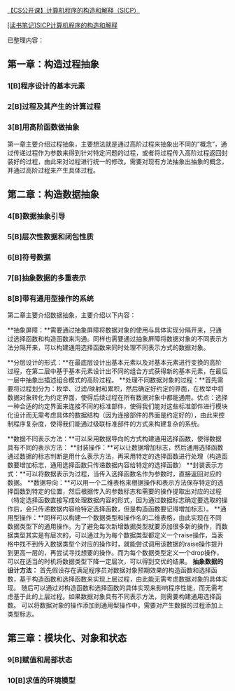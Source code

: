 
[【CS公开课】计算机程序的构造和解释（SICP）](https://www.bilibili.com/video/BV1Xx41117tr/)

[[读书笔记]SICP计算机程序的构造和解释](https://zhuanlan.zhihu.com/p/131588785)


已整理内容：

## 第一章：构造过程抽象

### 1[B]程序设计的基本元素

### 2[B]过程及其产生的计算过程

### 3[B]用高阶函数做抽象

第一章主要介绍过程抽象，主要想法就是通过高阶过程来抽象出不同的“概念”，通过传递过程作为参数来得到针对特定问题的过程，或者将过程传入高阶过程返回封装好的过程，由此来对过程进行统一的修改。需要对现有方法抽象出抽象的概念，并通过高阶过程来产生具体过程。



## 第二章：构造数据抽象

### 4[B]数据抽象引导

### 5[B]层次性数据和闭包性质

### 6[B]符号数据

### 7[B]抽象数据的多重表示

### 8[B]带有通用型操作的系统

第二章主要介绍数据抽象，主要介绍以下内容：

**抽象屏障：**需要通过抽象屏障将数据对象的使用与具体实现分隔开来，只通过选择函数和构造函数来沟通。同样也需要通过抽象屏障将数据对象的不同表示方法分隔开来，可以构建通用选择函数来同时处理不同表示方式的数据对象。

**分层设计的形式：**在最底层设计出基本元素以及对基本元素进行变换的高阶过程，在第二层中基于基本元素设计出不同的组合方式获得新的基本元素，在最后一层中抽象出描述组合模式的高阶过程。
**处理不同数据对象的过程：**首先需要将过程划分为：枚举、过滤/映射和累积，然后确定好约定的界面，在枚举中将数据对象转化为约定界面，使得后续过程在所有数据对象中都能通用。优点：选择一种合适的约定界面来连接不同的标准部件，使得我们能对这些标准部件进行模块化设计而无需考虑具体的数据结构（因为连接部件的界面是约定好的），由此来控制程序复杂度，使得我们能通过级联标准部件的方式来构建复杂的系统。

**数据不同表示方法：**可以采用数据导向的方式构建通用选择函数，使得数据具有不同的表示方法：
**封装操作：**可以让数据增加标志，然后通用选择函数通过数据的标志判断是用什么表示方法，再采用特定的选择函数进行处理（构造函数要增加标志，通用选择函数只传递数据内容给特定的选择函数）
**封装表示方式：**可以将数据表示为过程，当传入选择函数名作为参数时，直接返回对应的数据。
**数据导向：**可以用一个二维表格来根据操作和表示方法保存特定的选择函数到特定的位置，然后根据传入的参数标志和需要的操作提取出对应的过程（特定选择函数直接写成处理数据内容的形式，因为通过数据标志确定要选取的操作后，会只传递数据内容给特定选择函数，但是构造函数要记得增加标志）。
**通用型操作：**同样可以构建一个数据类型和操作名的二维表格，由此实现在不同数据类型下的通用操作。为了避免每次新增数据类型就要添加很多新的操作，而数据类型其实是有层次的，可以通过为为每个数据类型都定义一个raise操作，当表格中找不到传入数据类型个对应的操作时，就能尝试调用该数据的raise操作提升到更高一层的，再尝试寻找想要的操作。而为每个数据类型定义一个drop操作，可以在适当的时机将数据类型下降一定层次，可以得到交优的结果。
**抽象数据的设计方法：**
首先假设存在满足程序员对数据对象预期效果的构造函数和选择函数，基于构造函数和选择函数来实现上层过程，由此能无需考虑数据对象的具体实现。
随后可以通过对构造函数和选择函数的具体实现来影响程序性能，而无需考虑基于此的上层过程。如果数据对象具有不同表示方法，则需要构建通用选择函数。
可以将数据对象的操作添加到通用型操作中，需要对产生数据的过程添加上类型标志。


## 第三章：模块化、对象和状态

### 9[B]赋值和局部状态

### 10[B]求值的环境模型


